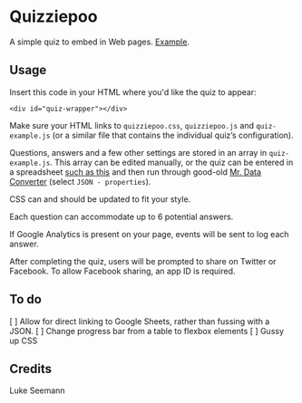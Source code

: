 # Quizziepoo
A simple quiz to embed in Web pages. [Example](http://www.chicagomag.com/Chicago-Magazine/February-2014/bar-trivia/).
## Usage
Insert this code in your HTML where you'd like the quiz to appear:
```
<div id="quiz-wrapper"></div>
```
Make sure your HTML links to `quizziepoo.css`, `quizziepoo.js` and `quiz-example.js` (or a similar file that contains the individual quiz’s configuration).

Questions, answers and a few other settings are stored in an array in `quiz-example.js`. This array can be edited manually, or the quiz can be entered in a spreadsheet [such as this](https://docs.google.com/spreadsheets/d/1anFFNjlS7LguxMh74TD-42tU_8wcTEH8C1artRQvb-U/pub?output=xlsx) and then run through good-old [Mr. Data Converter](http://shancarter.github.io/mr-data-converter/) (select `JSON - properties`).

CSS can and should be updated to fit your style.

Each question can accommodate up to 6 potential answers.

If Google Analytics is present on your page, events will be sent to log each answer.

After completing the quiz, users will be prompted to share on Twitter or Facebook. To allow Facebook sharing, an app ID is required.
## To do
[ ] Allow for direct linking to Google Sheets, rather than fussing with a JSON.
[ ] Change progress bar from a table to flexbox elements
[ ] Gussy up CSS
## Credits
Luke Seemann